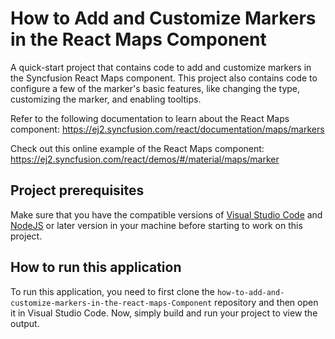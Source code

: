 # How to Add and Customize Markers in the React Maps Component

A quick-start project that contains code to add and customize markers in the Syncfusion React Maps component. This project also contains code to configure a few of the marker's basic features, like changing the type, customizing the marker, and enabling tooltips.
 
Refer to the following documentation to learn about the React Maps component: 
https://ej2.syncfusion.com/react/documentation/maps/markers

Check out this online example of the React Maps component:
https://ej2.syncfusion.com/react/demos/#/material/maps/marker 

## Project prerequisites
Make sure that you have the compatible versions of [Visual Studio Code](https://code.visualstudio.com/download ) and [NodeJS](https://nodejs.org/en/download) or later version in your machine before starting to work on this project.

## How to run this application
To run this application, you need to first clone the `how-to-add-and-customize-markers-in-the-react-maps-Component` repository and then open it in Visual Studio Code. Now, simply build and run your project to view the output.
